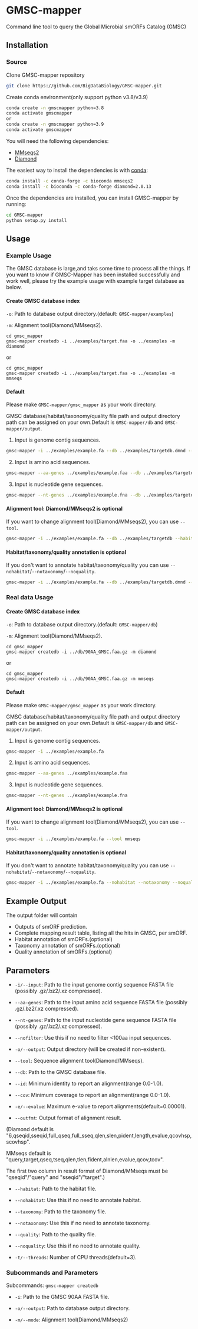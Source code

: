 # GMSC-mapper

Command line tool to query the Global Microbial smORFs Catalog (GMSC)

## Installation
### Source
Clone GMSC-mapper repository

```bash
git clone https://github.com/BigDataBiology/GMSC-mapper.git
```

Create conda environment(only support python v3.8/v3.9)

```bash
conda create -n gmscmapper python=3.8
conda activate gmscmapper
or
conda create -n gmscmapper python=3.9
conda activate gmscmapper
```

You will need the following dependencies:

- [MMseqs2](https://github.com/soedinglab/MMseqs2)
- [Diamond](https://github.com/bbuchfink/diamond)

The easiest way to install the dependencies is with [conda](https://conda.io):

```bash
conda install -c conda-forge -c bioconda mmseqs2
conda install -c bioconda -c conda-forge diamond=2.0.13
```

Once the dependencies are installed, you can install GMSC-mapper by running:

```bash
cd GMSC-mapper
python setup.py install
```

## Usage

### Example Usage
The GMSC database is large,and taks some time to process all the things. If you want to know if GMSC-Mapper has been installed successfully and work well, please try the example usage with example target database as below.

#### Create GMSC database index
`-o`: Path to database output directory.(default: `GMSC-mapper/examples`)

`-m`: Alignment tool(Diamond/MMseqs2).
```
cd gmsc_mapper
gmsc-mapper createdb -i ../examples/target.faa -o ../examples -m diamond
```
or
```
cd gmsc_mapper
gmsc-mapper createdb -i ../examples/target.faa -o ../examples -m mmseqs
```

#### Default

Please make `GMSC-mapper/gmsc_mapper` as your work directory.

GMSC database/habitat/taxonomy/quality file path and output directory path can be assigned on your own.Default is `GMSC-mapper/db` and `GMSC-mapper/output`.

1. Input is genome contig sequences.

```bash
gmsc-mapper -i ../examples/example.fa --db ../examples/targetdb.dmnd --habitat ../examples/ref_habitat.txt --quality ../examples/ref_quality.txt --taxonomy ../examples/ref_taxonomy.txt
```

2. Input is amino acid sequences.

```bash
gmsc-mapper --aa-genes ../examples/example.faa --db ../examples/targetdb.dmnd --habitat ../examples/ref_habitat.txt --quality ../examples/ref_quality.txt --taxonomy ../examples/ref_taxonomy.txt
```

3. Input is nucleotide gene sequences.

```bash
gmsc-mapper --nt-genes ../examples/example.fna --db ../examples/targetdb.dmnd --habitat ../examples/ref_habitat.txt --quality ../examples/ref_quality.txt --taxonomy ../examples/ref_taxonomy.txt
```

#### Alignment tool: Diamond/MMseqs2 is optional
If you want to change alignment tool(Diamond/MMseqs2), you can use `--tool`.
```bash
gmsc-mapper -i ../examples/example.fa --db ../examples/targetdb --habitat ../examples/ref_habitat.txt --quality ../examples/ref_quality.txt --taxonomy ../examples/ref_taxonomy.txt --tool mmseqs
```

#### Habitat/taxonomy/quality annotation is optional
If you don't want to annotate habitat/taxonomy/quality you can use `--nohabitat`/`--notaxonomy`/`--noquality`.
```bash
gmsc-mapper -i ../examples/example.fa --db ../examples/targetdb.dmnd --habitat ../examples/ref_habitat.txt --quality ../examples/ref_quality.txt --taxonomy ../examples/ref_taxonomy.txt --nohabitat --notaxonomy --noquality
```
### Real data Usage
#### Create GMSC database index
`-o`: Path to database output directory.(default: `GMSC-mapper/db`)

`-m`: Alignment tool(Diamond/MMseqs2).
```
cd gmsc_mapper
gmsc-mapper createdb -i ../db/90AA_GMSC.faa.gz -m diamond
```
or
```
cd gmsc_mapper
gmsc-mapper createdb -i ../db/90AA_GMSC.faa.gz -m mmseqs
```

#### Default

Please make `GMSC-mapper/gmsc_mapper` as your work directory.

GMSC database/habitat/taxonomy/quality file path and output directory path can be assigned on your own.Default is `GMSC-mapper/db` and `GMSC-mapper/output`.

1. Input is genome contig sequences.

```bash
gmsc-mapper -i ../examples/example.fa
```

2. Input is amino acid sequences.

```bash
gmsc-mapper --aa-genes ../examples/example.faa 
```

3. Input is nucleotide gene sequences.

```bash
gmsc-mapper --nt-genes ../examples/example.fna
```

#### Alignment tool: Diamond/MMseqs2 is optional
If you want to change alignment tool(Diamond/MMseqs2), you can use `--tool`.
```bash
gmsc-mapper -i ../examples/example.fa --tool mmseqs
```

#### Habitat/taxonomy/quality annotation is optional
If you don't want to annotate habitat/taxonomy/quality you can use `--nohabitat`/`--notaxonomy`/`--noquality`.
```bash
gmsc-mapper -i ../examples/example.fa --nohabitat --notaxonomy --noquality
```

## Example Output
The output folder will contain
- Outputs of smORF prediction.
- Complete mapping result table, listing all the hits in GMSC, per smORF.
- Habitat annotation of smORFs.(optional)
- Taxonomy annotation of smORFs.(optional)
- Quality annotation of smORFs.(optional)

## Parameters
* `-i/--input`: Path to the input genome contig sequence FASTA file (possibly .gz/.bz2/.xz compressed).

* `--aa-genes`: Path to the input amino acid sequence FASTA file (possibly .gz/.bz2/.xz compressed).

* `--nt-genes`: Path to the input nucleotide gene sequence FASTA file (possibly .gz/.bz2/.xz compressed).

* `--nofilter`: Use this if no need to filter <100aa input sequences.

* `-o/--output`: Output directory (will be created if non-existent).

* `--tool`: Sequence alignment tool(Diamond/MMseqs).

* `--db`: Path to the GMSC database file.

* `--id`: Minimum identity to report an alignment(range 0.0-1.0).

* `--cov`: Minimum coverage to report an alignment(range 0.0-1.0).

* `-e/--evalue`: Maximum e-value to report alignments(default=0.00001).

* `--outfmt`: Output format of alignment result.

(Diamond default is "6,qseqid,sseqid,full_qseq,full_sseq,qlen,slen,pident,length,evalue,qcovhsp,scovhsp".

MMseqs default is "query,target,qseq,tseq,qlen,tlen,fident,alnlen,evalue,qcov,tcov".

The first two column in result format of Diamond/MMseqs must be "qseqid"/"query" and "sseqid"/"target".)

* `--habitat`: Path to the habitat file.

* `--nohabitat`: Use this if no need to annotate habitat.

* `--taxonomy`: Path to the taxonomy file.

* `--notaxonomy`: Use this if no need to annotate taxonomy.

* `--quality`: Path to the quality file.

* `--noquality`: Use this if no need to annotate quality.

* `-t/--threads`: Number of CPU threads(default=3).

### Subcommands and Parameters 
Subcommands: `gmsc-mapper createdb`

* `-i`: Path to the GMSC 90AA FASTA file.

* `-o/--output`: Path to database output directory.

* `-m/--mode`: Alignment tool(Diamond/MMseqs2)